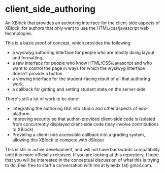 # client_side_authoring
An XBlock that provides an authoring interface for the client-side aspects of XBlock, for authors that only want to use the HTML/css/javascript web technologies. 

This is a basic proof of concept, which provides the following:

* a wysiwyg authoring interface for people who are mostly doing layout and formatting,
* a raw interface for people who know HTML/CSS/Javascript and who want to control the page in ways for which the wysiwyg interface doesn't provide a button
* a viewing interface for the student-facing result of all that authoring work.
* a callback for getting and setting student state on the server-side


There's still a lot of work to be done:

* Integrating the authoring GUI into studio and other aspects of edx-platform
* Improving security so that author-provided client-side code is isolated from concurrently displayed client-side code (may involve contributions to XBlock)
* Providing a client-side accessible callback into a grading system, allowing this XBlock to compete with JSInput 

This is still in active development, and will not have backwards compatibility until it is more officially released. If you are looking at this repository, I hope that you will be interested in the conceptual discussion of what this is trying to do. Feel free to start a conversation with me at lylaedx (at) gmail.com. 

